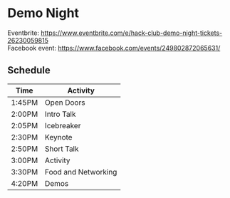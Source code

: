 # Demo Night

Eventbrite: https://www.eventbrite.com/e/hack-club-demo-night-tickets-26230059815  
Facebook event: https://www.facebook.com/events/249802872065631/

## Schedule

| Time    | Activity            |
| ----    | ------------------- |
| 1:45PM  | Open Doors          |
| 2:00PM  | Intro Talk          |
| 2:05PM  | Icebreaker          |
| 2:30PM  | Keynote             |
| 2:50PM  | Short Talk          |
| 3:00PM  | Activity            |
| 3:30PM  | Food and Networking |
| 4:20PM  | Demos               |
